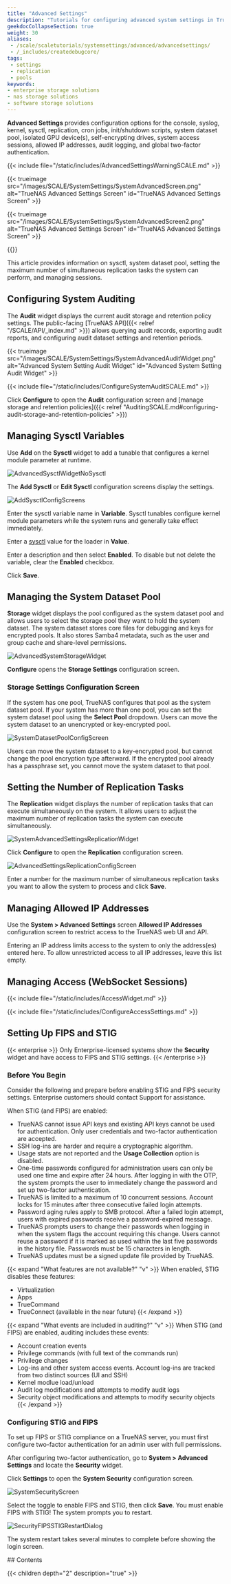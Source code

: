 ```yaml
---
title: "Advanced Settings"
description: "Tutorials for configuring advanced system settings in TrueNAS."
geekdocCollapseSection: true
weight: 30
aliases:
 - /scale/scaletutorials/systemsettings/advanced/advancedsettings/
 - /_includes/createdebugcore/
tags:
 - settings
 - replication
 - pools
keywords:
- enterprise storage solutions
- nas storage solutions
- software storage solutions
---
```


**Advanced Settings** provides configuration options for the console, syslog, kernel, sysctl, replication, cron jobs, init/shutdown scripts, system dataset pool, isolated GPU device(s), self-encrypting drives, system access sessions, allowed IP addresses, audit logging, and global two-factor authentication.

{{< include file="/static/includes/AdvancedSettingsWarningSCALE.md" >}}

{{< trueimage src="/images/SCALE/SystemSettings/SystemAdvancedScreen.png" alt="TrueNAS Advanced Settings Screen" id="TrueNAS Advanced Settings Screen" >}}

{{< trueimage src="/images/SCALE/SystemSettings/SystemAdvancedScreen2.png" alt="TrueNAS Advanced Settings Screen" id="TrueNAS Advanced Settings Screen" >}}

{{<include file="/static/includes/addcolumnorganizer.md">}}

This article provides information on sysctl, system dataset pool, setting the maximum number of simultaneous replication tasks the system can perform, and managing sessions.

## Configuring System Auditing

The **Audit** widget displays the current audit storage and retention policy settings. The public-facing [TrueNAS API]({{< relref "/SCALE/API/_index.md" >}}) allows querying audit records, exporting audit reports, and configuring audit dataset settings and retention periods.

{{< trueimage src="/images/SCALE/SystemSettings/SystemAdvancedAuditWidget.png" alt="Advanced System Setting Audit Widget" id="Advanced System Setting Audit Widget" >}}

{{< include file="/static/includes/ConfigureSystemAuditSCALE.md" >}}

Click **Configure** to open the **Audit** configuration screen and [manage storage and retention policies]({{< relref "AuditingSCALE.md#configuring-audit-storage-and-retention-policies" >}})

## Managing Sysctl Variables

Use **Add** on the **Sysctl** widget to add a tunable that configures a kernel module parameter at runtime.

![AdvancedSysctlWidgetNoSysctl](/images/SCALE/SystemSettings/AdvancedSysctlWidget.png "TrueNAS Advanced Settings Sysctl Widget")

The **Add Sysctl** or **Edit Sysctl** configuration screens display the settings.

![AddSysctlConfigScreens](/images/SCALE/SystemSettings/AddSysctlConfigScreen.png "TrueNAS Add Sysctl Screen")

Enter the sysctl variable name in **Variable**. Sysctl tunables configure kernel module parameters while the system runs and generally take effect immediately.

Enter a [sysctl](https://man7.org/linux/man-pages/man8/sysctl.8.html) value for the loader in **Value**.

Enter a description and then select **Enabled**. To disable but not delete the variable, clear the **Enabled** checkbox.

Click **Save**.

## Managing the System Dataset Pool

**Storage** widget displays the pool configured as the system dataset pool and allows users to select the storage pool they want to hold the system dataset.
The system dataset stores core files for debugging and keys for encrypted pools.
It also stores Samba4 metadata, such as the user and group cache and share-level permissions.

![AdvancedSystemStorageWidget](/images/SCALE/SystemSettings/AdvancedSystemStorageWidget.png "TrueNAS Advanced System Dataset Pool Widget")

**Configure** opens the **Storage Settings** configuration screen.

### Storage Settings Configuration Screen

If the system has one pool, TrueNAS configures that pool as the system dataset pool.
If your system has more than one pool, you can set the system dataset pool using the **Select Pool** dropdown.
Users can move the system dataset to an unencrypted or key-encrypted pool.

![SystemDatasetPoolConfigScreen](/images/SCALE/SystemSettings/SystemStorageConfigScreen.png "TrueNAS Advanced Settings System Dataset Pool Screen")

Users can move the system dataset to a key-encrypted pool, but cannot change the pool encryption type afterward.
If the encrypted pool already has a passphrase set, you cannot move the system dataset to that pool.

## Setting the Number of Replication Tasks

The **Replication** widget displays the number of replication tasks that can execute simultaneously on the system. It allows users to adjust the maximum number of replication tasks the system can execute simultaneously.

![SystemAdvancedSettingsReplicationWidget](/images/SCALE/SystemSettings/SystemAdvancedSettingsReplicationWidget.png "TrueNAS Advanced Settings Replication Widget")

Click **Configure** to open the **Replication** configuration screen.

![AdvancedSettingsReplicationConfigScreen](/images/SCALE/SystemSettings/AdvancedSettingsReplicationConfigScreen.png "TrueNAS Advanced Settings Replication Screen")

Enter a number for the maximum number of simultaneous replication tasks you want to allow the system to process and click **Save**.

## Managing Allowed IP Addresses

Use the **System > Advanced Settings** screen **Allowed IP Addresses** configuration screen to restrict access to the TrueNAS web UI and API.

Entering an IP address limits access to the system to only the address(es) entered here. To allow unrestricted access to all IP addresses, leave this list empty.

## Managing Access (WebSocket Sessions)

{{< include file="/static/includes/AccessWidget.md" >}}

{{< include file="/static/includes/ConfigureAccessSettings.md" >}}

## Setting Up FIPS and STIG
{{< enterprise >}}
Only Enterprise-licensed systems show the **Security** widget and have access to FIPS and STIG settings.
{{< /enterprise >}}

### Before You Begin

Consider the following and prepare before enabling STIG and FIPS security settings. Enterprise customers should contact Support for assistance.

When STIG (and FIPS) are enabled:

* TrueNAS cannot issue API keys and existing API keys cannot be used for authentication. Only user credentials and two-factor authentication are accepted.
* SSH log-ins are harder and require a cryptographic algorithm.
* Usage stats are not reported and the **Usage Collection** option is disabled.
* One-time passwords configured for administration users can only be used one time and expire after 24 hours.
  After logging in with the OTP, the system prompts the user to immediately change the password and set up two-factor authentication.
* TrueNAS is limited to a maximum of 10 concurrent sessions.
  Account locks for 15 minutes after three consecutive failed login attempts.
* Password aging rules apply to SMB protocol. After a failed login attempt, users with expired passwords receive a password-expired message.
* TrueNAS prompts users to change their passwords when logging in when the system flags the account requiring this change.
  Users cannot reuse a password if it is marked as used within the last five passwords in the history file. Passwords must be 15 characters in length.
* TrueNAS updates must be a signed update file provided by TrueNAS.

{{< expand "What features are not available?" "v" >}}
When enabled, STIG disables these features:
* Virtualization
* Apps
* TrueCommand
* TrueConnect (available in the near future)
{{< /expand >}}

{{< expand "What events are included in auditing?" "v" >}}
When STIG (and FIPS) are enabled, auditing includes these events:

* Account creation events
* Privilege commands (with full text of the commands run)
* Privilege changes
* Log-ins and other system access events.
  Account log-ins are tracked from two distinct sources (UI and SSH)
* Kernel modlue load/unload
* Audit log modifications and attempts to modify audit logs
* Security object modifications and attempts to modify security objects
{{< /expand >}}

### Configuring STIG and FIPS

To set up FIPS or STIG compliance on a TrueNAS server, you must first configure two-factor authentication for an admin user with full permissions.

After configuring two-factor authentication, go to **System > Advanced Settings** and locate the **Security** widget.

Click **Settings** to open the **System Security** configuration screen.

![SystemSecurityScreen](/images/SCALE/SystemSettings/SystemSecurityScreen.png "System Security Screen")

Select the toggle to enable FIPS and STIG, then click **Save**. You must enable FIPS with STIG!
The system prompts you to restart.

![SecurityFIPSSTIGRestartDialog](/images/SCALE/SystemSettings/SecurityFIPSSTIGRestartDialog.png "Restart Require Dialog")

The system restart takes several minutes to complete before showing the login screen.

<div class="noprint">
## Contents

{{< children depth="2" description="true" >}}

</div>
